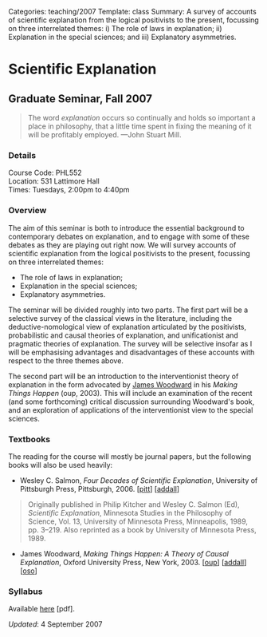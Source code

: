 Categories: teaching/2007
Template: class
Summary: A survey of accounts of scientific explanation from the logical positivists to the present, focussing on three interrelated themes: i) The role of laws in explanation; ii) Explanation in the special sciences; and iii) Explanatory asymmetries.

# Scientific Explanation

## Graduate Seminar, Fall 2007

> The word *explanation* occurs so continually and holds so important a place in philosophy, that a little time spent in fixing the meaning of it will be profitably employed. —John Stuart Mill.
### Details ###

Course Code: PHL552  
Location: 531 Lattimore Hall  
Times: Tuesdays, 2:00pm to 4:40pm  

### Overview

The aim of this seminar is both to introduce the essential background to contemporary debates on explanation, and to engage with some of these debates as they are playing out right now. We will survey accounts of scientific explanation from the logical positivists to the present, focussing on three interrelated themes:

*   The role of laws in explanation; 
*   Explanation in the special sciences; 
*   Explanatory asymmetries.

The seminar will be divided roughly into two parts. The first part will be a selective survey of the classical views in the literature, including the deductive-nomological view of explanation articulated by the positivists, probabilistic and causal theories of explanation, and unificationist and pragmatic theories of explanation. The survey will be selective insofar as I will be emphasising advantages and disadvantages of these accounts with respect to the three themes above.
            
The second part will be an introduction to the interventionist theory of explanation in the form advocated by [James Woodward][1] in his *Making Things Happen* (oup, 2003). This will include an examination of the recent (and some forthcoming) critical discussion surrounding Woodward's book, and an exploration of applications of the interventionist view to the special sciences.
            
### Textbooks
            
The reading for the course will mostly be journal papers, but the following books will also be used heavily:
    
* Wesley C. Salmon, *Four Decades of Scientific Explanation*, University of Pittsburgh Press, Pittsburgh, 2006. \[[<span class="sc">pitt</span>][2]\] \[[<span class="sc">addall</span>][3]\]
            
> Originally published in Philip Kitcher and Wesley C. Salmon (Ed), *Scientific Explanation*, Minnesota Studies in the Philosophy of Science, Vol. 13, University of Minnesota Press, Minneapolis, 1989, pp. 3–219. Also reprinted as a book by University of Minnesota Press, 1989.

* James Woodward, *Making Things Happen: A Theory of Causal Explanation*, Oxford University Press, New York, 2003. \[[<span class="sc">oup</span>][4]\] \[[<span class="sc">addall</span>][5]\] \[[<span class="sc">oso</span>][6]\] 
          
### Syllabus
            
Available [here][7] \[<span class="sc">pdf</span>\].
            
*Updated*: 4 September 2007

 [1]: http://www.hss.caltech.edu/people/faculty/jfw
 [2]: http://www.upress.pitt.edu/BookDetails.aspx?bookId=35806
 [3]: http://www3.addall.com/New/compare.cgi?dispCurr=USD&id=182579&isbn=0822959267&location=10000&state=NY
 [4]: http://www.oup.com/us/catalog/general/subject/Philosophy/Science/?view=usa&ci=9780195189537
 [5]: http://www.addall.com/New/compare.cgi?dispCurr=USD&id=1097329&isbn=0195189531&location=10000&state=NY
 [6]: http://dx.doi.org/10.1093/0195155270.001.0001
 [7]: https://s3.amazonaws.com/bweslake/teaching/2007/explanation/syllabus.pdf